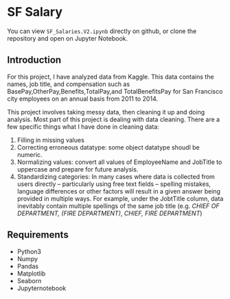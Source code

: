# SF Salary

You can view `SF_Salaries.V2.ipynb` directly on github, or clone the repository and open on Jupyter Notebook.

## Introduction
For this project, I have analyzed data from Kaggle. This data contains the names, job title, and compensation such as BasePay,OtherPay,Benefits,TotalPay,and TotalBenefitsPay for San Francisco city employees on an annual basis from 2011 to 2014.

This project involves taking messy data, then cleaning it up and doing analysis. Most part of this project is dealing with data cleaning. There are a few specific things what I have done in cleaning data:

  1. Filling in missing values
  2. Correcting erroneous datatype: some object datatype shoudl be numeric.
  3. Normalizing values: convert all values of EmployeeName and JobTitle to uppercase and prepare for future analysis.
  4. Standardizing categories: In many cases where data is collected from users directly – particularly using free text fields – spelling      mistakes, language differences or other factors will result in a given answer being provided in multiple ways. For example, under the JobtTitle column, data inevitably contain multiple spellings of the same job title (e.g. *CHIEF OF DEPARTMENT, (FIRE DEPARTMENT)*, *CHIEF, FIRE DEPARTMENT*)

## Requirements
* Python3
* Numpy
* Pandas
* Matplotlib
* Seaborn
* Jupyternotebook
